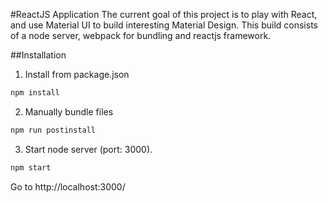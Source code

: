 #ReactJS Application
The current goal of this project is to play with React, and use Material UI to build interesting Material Design.
This build consists of a node server, webpack for bundling and reactjs framework.

##Installation
1. Install from package.json

```sh
npm install
```

2. Manually bundle files
```sh
npm run postinstall
```

3. Start node server (port: 3000).
```sh
npm start
```
Go to http://localhost:3000/
